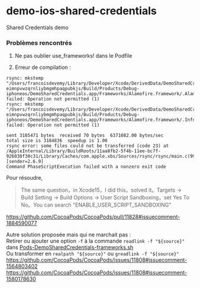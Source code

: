 # demo-ios-shared-credentials
Shared Credentials demo


### Problèmes rencontrés

1. Ne pas oublier use_frameworks! dans le Podfile

2. Erreur de compilation :

```
rsync: mkstemp "/Users/francoisdevemy/Library/Developer/Xcode/DerivedData/DemoSharedCredentials-eimnpvwzqrnliybmgmhpaqpubkjs/Build/Products/Debug-iphoneos/DemoSharedCredentials.app/Frameworks/Alamofire.framework/.Alamofire.piojbA" failed: Operation not permitted (1)
rsync: mkstemp "/Users/francoisdevemy/Library/Developer/Xcode/DerivedData/DemoSharedCredentials-eimnpvwzqrnliybmgmhpaqpubkjs/Build/Products/Debug-iphoneos/DemoSharedCredentials.app/Frameworks/Alamofire.framework/.Info.plist.VoW8C8" failed: Operation not permitted (1)

sent 3185471 bytes  received 70 bytes  6371082.00 bytes/sec
total size is 3184836  speedup is 1.00
rsync error: some files could not be transferred (code 23) at /AppleInternal/Library/BuildRoots/11aa8fb2-5f4b-11ee-bc7f-926038f30c31/Library/Caches/com.apple.xbs/Sources/rsync/rsync/main.c(996) [sender=2.6.9]
Command PhaseScriptExecution failed with a nonzero exit code
```

Pour résoudre, 
> The same question，in Xcode15，I did this，solved it。Targets -> Build Setting -> Build Options -> User Script Sandboxing，set Yes To No。You can search "ENABLE_USER_SCRIPT_SANDBOXING"

https://github.com/CocoaPods/CocoaPods/pull/11828#issuecomment-1884590077

Autre solution proposée mais qui ne marchait pas :<br>
Retirer ou ajouter une option `-f` à la commande `readlink -f "${source}"` dans [Pods-DemoSharedCredentials-frameworks.sh](Pods%2FTarget%20Support%20Files%2FPods-DemoSharedCredentials%2FPods-DemoSharedCredentials-frameworks.sh)
<br>Ou transformer en `realpath "${source}"` ou `greadlink -f "${source}"` <br>
https://github.com/CocoaPods/CocoaPods/issues/11808#issuecomment-1564803402 <br>
https://github.com/CocoaPods/CocoaPods/issues/11808#issuecomment-1580178630